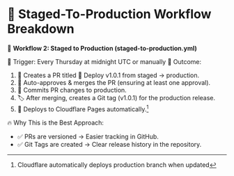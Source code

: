 # 🎯 Staged-To-Production Workflow Breakdown

🚀 **Workflow 2: Staged to Production (staged-to-production.yml)**

📌 Trigger: Every Thursday at midnight UTC or manually
📌 Outcome:

1. 🔄 Creates a PR titled 🚀 Deploy v1.0.1 from staged → production.
2. 🤖 Auto-approves & merges the PR (ensuring at least one approval).
3. 🔄 Commits PR changes to production.
4. 🏷️ After merging, creates a Git tag (v1.0.1) for the production release.
5. 🚀 Deploys to Cloudflare Pages automatically.[^1]

🔥 Why This is the Best Approach:

- ✅ PRs are versioned → Easier tracking in GitHub.
- ✅ Git Tags are created → Clear release history in the repository.

[^1]: Cloudflare automatically deploys production branch when updated
